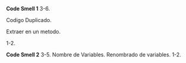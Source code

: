 **Code Smell 1**
3-6.

Codigo Duplicado.

Extraer en un metodo.

1-2.

**Code Smell 2**
3-5.
Nombre de Variables.
Renombrado de variables.
1-2.
